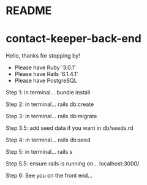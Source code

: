 # README
# contact-keeper-back-end
Hello, thanks for stopping by!

* Please have Ruby '3.0.1'
* Please have Rails '6.1.4.1'
* Please have PostgreSQL 

Step 1: in terminal...  bundle install

Step 2: in terminal... rails db:create

Step 3: in terminal... rails db:migrate

Step 3.5: add seed data if you want in db/seeds.rd

Step 4: in terminal... rails db:seed 

Step 5: in terminal... rails s

Step 5.5: ensure rails is running on... localhost:3000/

Step 6: See you on the front end...

